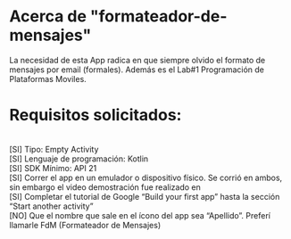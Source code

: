 # Acerca de "formateador-de-mensajes"
La necesidad de esta App radica en que siempre olvido el formato de mensajes por email (formales). Además es el Lab#1 Programación de Plataformas Moviles.

# Requisitos solicitados:
<br />[SI] Tipo: Empty Activity
<br />[SI] Lenguaje de programación: Kotlin
<br />[SI] SDK Mínimo: API 21
<br />[SI] Correr el app en un emulador o dispositivo físico. Se corrió en ambos, sin embargo el video demostración fue realizado en 
<br />[SI] Completar el tutorial de Google “Build your first app” hasta la sección “Start another activity”
<br />[NO] Que el nombre que sale en el ícono del app sea “Apellido”. Preferí llamarle FdM (Formateador de Mensajes)

